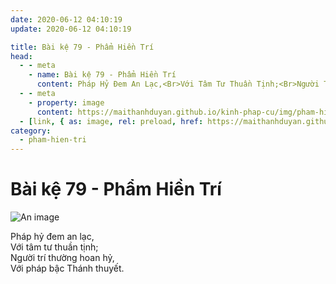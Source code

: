 ```yaml
---
date: 2020-06-12 04:10:19
update: 2020-06-12 04:10:19

title: Bài kệ 79 - Phẩm Hiền Trí
head:
  - - meta
    - name: Bài kệ 79 - Phẩm Hiền Trí
      content: Pháp Hỷ Đem An Lạc,<Br>Với Tâm Tư Thuần Tịnh;<Br>Người Trí Thường Hoan Hỷ,<Br>Với Pháp Bậc Thánh Thuyết.<Br>
  - - meta
    - property: image
      content: https://maithanhduyan.github.io/kinh-phap-cu/img/pham-hien-tri/pham-hien-tri-079.jpg
  - [link, { as: image, rel: preload, href: https://maithanhduyan.github.io/kinh-phap-cu/img/pham-hien-tri/pham-hien-tri-079.jpg }]
category:
  - pham-hien-tri
---
```


# Bài kệ 79 - Phẩm Hiền Trí

![An image](/img/pham-hien-tri/pham-hien-tri-079.jpg)

Pháp hỷ đem an lạc,<br>Với tâm tư thuần tịnh;<br>Người trí thường hoan hỷ,<br>Với pháp bậc Thánh thuyết.<br>
